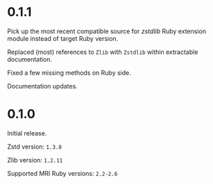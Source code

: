 # 0.1.1

Pick up the most recent compatible source for _zstdlib_ Ruby extension module instead of target Ruby version.

Replaced (most) references to `Zlib` with `Zstdlib` within extractable documentation.

Fixed a few missing methods on Ruby side.

Documentation updates.

# 0.1.0

Initial release.

Zstd version: `1.3.8`

Zlib version: `1.2.11`

Supported MRI Ruby versions: `2.2-2.6`
